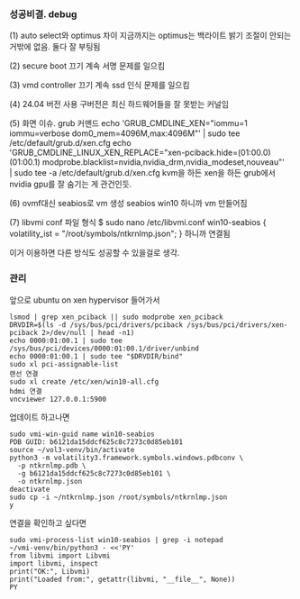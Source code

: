 ### 성공비결. debug

(1) auto select와 optimus 차이
지금까지는 optimus는 백라이트 밝기 조절이 안되는거밖에 없음. 둘다 잘 부팅됨

(2) secure boot 끄기
계속 서명 문제를 일으킴

(3) vmd controller 끄기
계속 ssd 인식 문제를 일으킴

(4) 24.04 버전 사용
구버전은 최신 하드웨어들을 잘 못받는 커널임

(5) 화면 이슈. grub 커맨드
echo 'GRUB_CMDLINE_XEN="iommu=1 iommu=verbose dom0_mem=4096M,max:4096M"' | sudo tee /etc/default/grub.d/xen.cfg
echo 'GRUB_CMDLINE_LINUX_XEN_REPLACE="xen-pciback.hide=(01:00.0)(01:00.1) modprobe.blacklist=nvidia,nvidia_drm,nvidia_modeset,nouveau"' \
| sudo tee -a /etc/default/grub.d/xen.cfg
kvm을 하든 xen을 하든 grub에서 nvidia gpu를 잘 숨기는 게 관건인듯.

(6) ovmf대신 seabios로 vm 생성
seabios win10 하니까 vm 만들어짐

(7) libvmi conf 파일 형식
$ sudo nano /etc/libvmi.conf
win10-seabios {
    volatility_ist = "/root/symbols/ntkrnlmp.json";
}
하니까 연결됨

이거 이용하면 다른 방식도 성공할 수 있을걸로 생각.



### 관리

앞으로 ubuntu on xen hypervisor 들어가서 
```
lsmod | grep xen_pciback || sudo modprobe xen_pciback 
DRVDIR=$(ls -d /sys/bus/pci/drivers/pciback /sys/bus/pci/drivers/xen-pciback 2>/dev/null | head -n1)
echo 0000:01:00.1 | sudo tee /sys/bus/pci/devices/0000:01:00.1/driver/unbind
echo 0000:01:00.1 | sudo tee "$DRVDIR/bind"
sudo xl pci-assignable-list
랜선 연결
sudo xl create /etc/xen/win10-all.cfg
hdmi 연결
vncviewer 127.0.0.1:5900
```

업데이트 하고나면
```
sudo vmi-win-guid name win10-seabios
PDB GUID: b6121da15ddcf625c8c7273c0d85eb101
source ~/vol3-venv/bin/activate
python3 -m volatility3.framework.symbols.windows.pdbconv \
  -p ntkrnlmp.pdb \
  -g b6121da15ddcf625c8c7273c0d85eb101 \
  -o ntkrnlmp.json
deactivate
sudo cp -i ~/ntkrnlmp.json /root/symbols/ntkrnlmp.json
y
```

연결을 확인하고 싶다면
```
sudo vmi-process-list win10-seabios | grep -i notepad
~/vmi-venv/bin/python3 - <<'PY'
from libvmi import Libvmi
import libvmi, inspect
print("OK:", Libvmi)
print("Loaded from:", getattr(libvmi, "__file__", None))
PY
```